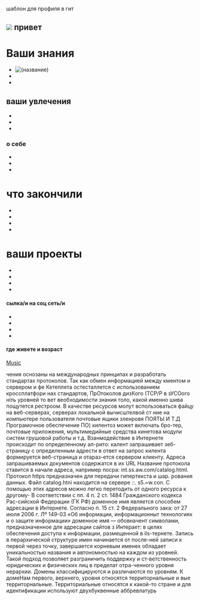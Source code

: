 шаблон для профиля в гит

<h2> <img src="(сылку на фото или гифку)" width="(размер экрана)" /> привет </h2>

# Ваши знания 
*
  <img src= "(сылка на фото или гиф)"  height="(размер)" alt="(название)"  />
*

*
## ваши увлечения
*

*

*

### о себе

*

*

*
# что закончили 

*

*

*

*
# ваши проекты

*

*

*

*
#### сылка/и на соц сеть/и

*

*

*

*

#### где живете и возраст

[Music](https://music.mts.ru/album/33620485/track/131964131)


  чения оснозаны на международных принципах и разработать
стандартах протоколов.
Так как обмен информацией между кментом и сервером и фе
Кетеплета остесталлется с использованием кроссплатфори
нах стандартов, ПрОтоколов дизКого (ТСР/Р в зУСОого ніть
уровней то вет веобходимости знания толо, какой именно шива пощутется рестроом. В качестве ресурсов молут вспользоваться
файцу на веб-серверах, серверах локальной вычисштелвой ст ние на компьютере пользователя почтовые ящики зленровя
ПОЯТЫ И Т.Д
Програмочное обеспечение ПО) килентоз может включать бро-тер, почтовые приложения, мультимедийные средства кинетова модули систем грушовой работы и т.д.
Взанмодействие в Интернете происходит по определенному ал-рито: калент запрашивает зеб-страницу с определенным адрести в ответ на запрос килента формируется веб-страница и отараз-ется сервером клиенту.
Адреса запрашиваемых документов содержатся в их URL
Название протокола ставится в начале адреса, например посра:
int.ss.aw.com/catalog.html.
Протокол https предназначен для передачи гипертекста и шар. рования данных. Файл catalog.htni находится на сервере ::. s5.=w.con. С помощью этих адресов можно легко перетодить от одного ресурса к другому-
В соответствии с пп. 4 п. 2 ст. 1484 Гражданского кодекса Рас-сийской Федерации (ГК РФ) доменное имя является способем адресации в Интернете. Согласно п. 15 ст. 2 Федерального зака: от 27 июля 2006 г. Лº 149-03 «Об информации, информационныт технологиях и о защите информации» доменное имя — обовначент символами, предназначенное для адресации сайтов з Интерает: в целях обеспечения доступа к информации, размещенной в ils-тернете.
Запись в перархической структуре имен начинается от после-ней записи к первой через точку, завершается корневым именех обладает уникальностью названия и автономностью на каждом из уровней. Такой подход позволяет разграничить поддержку и ст-ветственность юридических и физических лиц в пределат отра-ченного уровня нерархии.
Домены классифицируются и различаются по уровням. К домеНам первого, верхнего, уровня относятся территорнальные и вые территорнальные. Территориальные относятся к какой-то стране и для идентификации используют двухбуквенные аббревлатурь
